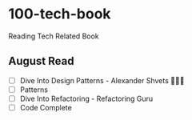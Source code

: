 # 100-tech-book
Reading Tech Related Book

## August Read
- [ ] Dive Into Design Patterns - Alexander Shvets 👩🏻‍💻
- [ ] Patterns
- [ ] Dive Into Refactoring - Refactoring Guru
- [ ] Code Complete
